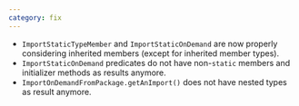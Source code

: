 ```yaml
---
category: fix
---
```

* `ImportStaticTypeMember` and `ImportStaticOnDemand` are now properly considering inherited members (except for inherited member types).
* `ImportStaticOnDemand` predicates do not have non-`static` members and initializer methods as results anymore.
* `ImportOnDemandFromPackage.getAnImport()` does not have nested types as result anymore.
